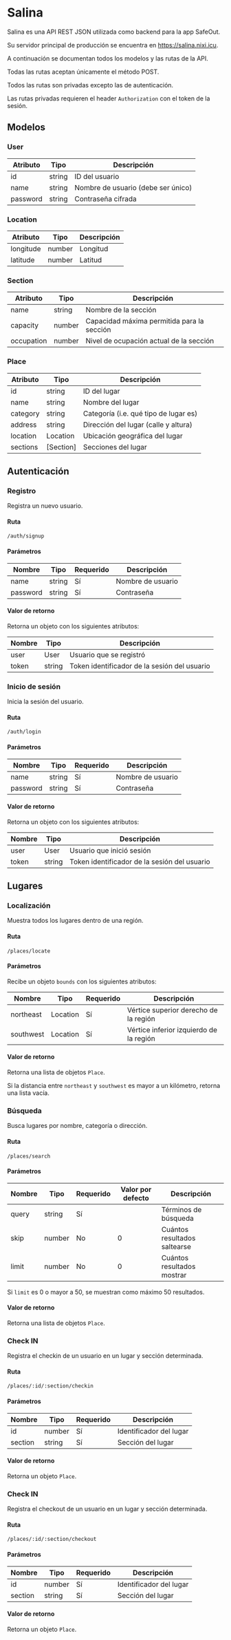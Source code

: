 # Salina

Salina es una API REST JSON utilizada como backend para la app SafeOut.

Su servidor principal de producción se encuentra en https://salina.nixi.icu.

A continuación se documentan todos los modelos y las rutas de la API.

Todas las rutas aceptan únicamente el método POST.

Todos las rutas son privadas excepto las de autenticación.

Las rutas privadas requieren el header `Authorization` con el token de la sesión.

## Modelos

### User

| Atributo | Tipo   | Descripción                        |
| -------- | ------ | ---------------------------------- |
| id       | string | ID del usuario                     |
| name     | string | Nombre de usuario (debe ser único) |
| password | string | Contraseña cifrada                 |

### Location

| Atributo  | Tipo   | Descripción |
| --------- | ------ | ----------- |
| longitude | number | Longitud    |
| latitude  | number | Latitud     |

### Section

| Atributo   | Tipo   | Descripción                                |
| ---------- | ------ | ------------------------------------------ |
| name       | string | Nombre de la sección                       |
| capacity   | number | Capacidad máxima permitida para la sección |
| occupation | number | Nivel de ocupación actual de la sección    |

### Place

| Atributo | Tipo      | Descripción                           |
| -------- | --------- | ------------------------------------- |
| id       | string    | ID del lugar                          |
| name     | string    | Nombre del lugar                      |
| category | string    | Categoría (i.e. qué tipo de lugar es) |
| address  | string    | Dirección del lugar (calle y altura)  |
| location | Location  | Ubicación geográfica del lugar        |
| sections | [Section] | Secciones del lugar                   |

## Autenticación

### Registro

Registra un nuevo usuario.

#### Ruta

`/auth/signup`

#### Parámetros

| Nombre   | Tipo   | Requerido | Descripción       |
| -------- | ------ | --------- | ----------------- |
| name     | string | Sí        | Nombre de usuario |
| password | string | Sí        | Contraseña        |

#### Valor de retorno

Retorna un objeto con los siguientes atributos:

| Nombre | Tipo   | Descripción                                  |
| ------ | ------ | -------------------------------------------- |
| user   | User   | Usuario que se registró                      |
| token  | string | Token identificador de la sesión del usuario |

### Inicio de sesión

Inicia la sesión del usuario.

#### Ruta

`/auth/login`

#### Parámetros

| Nombre   | Tipo   | Requerido | Descripción       |
| -------- | ------ | --------- | ----------------- |
| name     | string | Sí        | Nombre de usuario |
| password | string | Sí        | Contraseña        |

#### Valor de retorno

Retorna un objeto con los siguientes atributos:

| Nombre | Tipo   | Descripción                                  |
| ------ | ------ | -------------------------------------------- |
| user   | User   | Usuario que inició sesión                    |
| token  | string | Token identificador de la sesión del usuario |

## Lugares

### Localización

Muestra todos los lugares dentro de una región.

#### Ruta

`/places/locate`

#### Parámetros

Recibe un objeto `bounds` con los siguientes atributos:

| Nombre    | Tipo     | Requerido | Descripción                             |
| --------- | -------- | --------- | --------------------------------------- |
| northeast | Location | Sí        | Vértice superior derecho de la región   |
| southwest | Location | Sí        | Vértice inferior izquierdo de la región |

#### Valor de retorno

Retorna una lista de objetos `Place`.

Si la distancia entre `northeast` y `southwest` es mayor a un kilómetro, retorna una lista vacía.

### Búsqueda

Busca lugares por nombre, categoría o dirección.

#### Ruta

`/places/search`

#### Parámetros

| Nombre | Tipo   | Requerido | Valor por defecto | Descripción                  |
| ------ | ------ | --------- | ----------------- | ---------------------------- |
| query  | string | Sí        |                   | Términos de búsqueda         |
| skip   | number | No        | 0                 | Cuántos resultados saltearse |
| limit  | number | No        | 0                 | Cuántos resultados mostrar   |

Si `limit` es 0 o mayor a 50, se muestran como máximo 50 resultados.

#### Valor de retorno

Retorna una lista de objetos `Place`.

### Check IN

Registra el checkin de un usuario en un lugar y sección determinada.

#### Ruta

`/places/:id/:section/checkin`

#### Parámetros
| Nombre  | Tipo   | Requerido | Descripción               |
| ------- | ------ | --------- | ------------------------- |
| id      | number | Sí        | Identificador del lugar   |
| section | string | Sí        | Sección del lugar         |

#### Valor de retorno

Retorna un objeto `Place`.

### Check IN

Registra el checkout de un usuario en un lugar y sección determinada.

#### Ruta

`/places/:id/:section/checkout`

#### Parámetros
| Nombre  | Tipo   | Requerido | Descripción               |
| ------- | ------ | --------- | ------------------------- |
| id      | number | Sí        | Identificador del lugar   |
| section | string | Sí        | Sección del lugar         |

#### Valor de retorno

Retorna un objeto `Place`.
